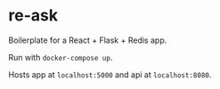 # re-ask
Boilerplate for a React + Flask + Redis app.

Run with `docker-compose up`.

Hosts app at `localhost:5000` and api at `localhost:8080`.

